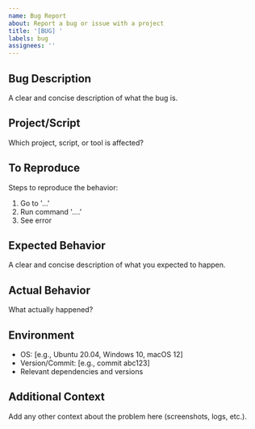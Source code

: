 ```yaml
---
name: Bug Report
about: Report a bug or issue with a project
title: '[BUG] '
labels: bug
assignees: ''
---
```


## Bug Description
A clear and concise description of what the bug is.

## Project/Script
Which project, script, or tool is affected?

## To Reproduce
Steps to reproduce the behavior:
1. Go to '...'
2. Run command '....'
3. See error

## Expected Behavior
A clear and concise description of what you expected to happen.

## Actual Behavior
What actually happened?

## Environment
- OS: [e.g., Ubuntu 20.04, Windows 10, macOS 12]
- Version/Commit: [e.g., commit abc123]
- Relevant dependencies and versions

## Additional Context
Add any other context about the problem here (screenshots, logs, etc.).
